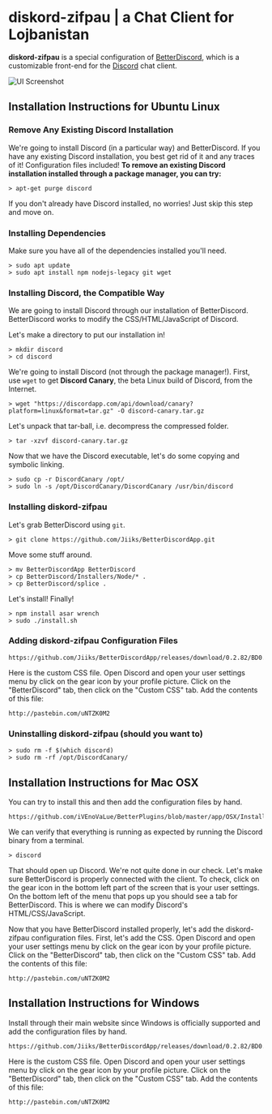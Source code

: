 # diskord-zifpau | a Chat Client for Lojbanistan

**diskord-zifpau** is a special configuration of
[BetterDiscord](https://betterdiscord.net/home/), which is a
customizable front-end for the [Discord](https://discordapp.com/) chat client.

![UI Screenshot](https://github.com/suzanys/diskord-zifpau/blob/master/static/ui_screenshot.png)

## Installation Instructions for Ubuntu Linux

### Remove Any Existing Discord Installation

We're going to install Discord (in a particular way) and
BetterDiscord. If you have any existing Discord installation, you best
get rid of it and any traces of it! Configuration files included! **To
remove an existing Discord installation installed through a package
manager, you can try:**

```
> apt-get purge discord
```

If you don't already have Discord installed, no worries! Just skip
this step and move on.

### Installing Dependencies

Make sure you have all of the dependencies installed you'll need.

```
> sudo apt update
> sudo apt install npm nodejs-legacy git wget
```

### Installing Discord, the Compatible Way

We are going to install Discord through our installation of
BetterDiscord. BetterDiscord works to modify the CSS/HTML/JavaScript
of Discord.

Let's make a directory to put our installation in!

```
> mkdir discord
> cd discord
```

We're going to install Discord (not through the package manager!). First,
use `wget` to get __Discord Canary__, the beta Linux build of Discord,
from the Internet.

```
> wget "https://discordapp.com/api/download/canary?platform=linux&format=tar.gz" -O discord-canary.tar.gz
```

Let's unpack that tar-ball, i.e. decompress the compressed folder.

```
> tar -xzvf discord-canary.tar.gz
```

Now that we have the Discord executable, let's do some copying and
symbolic linking.

```
> sudo cp -r DiscordCanary /opt/
> sudo ln -s /opt/DiscordCanary/DiscordCanary /usr/bin/discord
```

### Installing diskord-zifpau

Let's grab BetterDiscord using `git`.

```
> git clone https://github.com/Jiiks/BetterDiscordApp.git
```

Move some stuff around.

```
> mv BetterDiscordApp BetterDiscord
> cp BetterDiscord/Installers/Node/* .
> cp BetterDiscord/splice .
```

Let's install! Finally!

```
> npm install asar wrench
> sudo ./install.sh
```

### Adding diskord-zifpau Configuration Files

```
https://github.com/Jiiks/BetterDiscordApp/releases/download/0.2.82/BD0.2.82Windows.zip
```
Here is the custom CSS file. Open Discord and open
your user settings menu by click on the gear icon by your profile
picture. Click on the "BetterDiscord" tab, then click on the "Custom
CSS" tab. Add the contents of this file:

```
http://pastebin.com/uNTZK0M2
```


### Uninstalling diskord-zifpau (should you want to)

```
> sudo rm -f $(which discord)
> sudo rm -rf /opt/DiscordCanary/
```

## Installation Instructions for Mac OSX

You can try to install this and then add the
configuration files by hand.

```
https://github.com/iVEnoVaLue/BetterPlugins/blob/master/app/OSX/Installer/BetterDiscord.pkg
```

We can verify that everything is running as expected by running the
Discord binary from a terminal.

```
> discord
```

That should open up Discord. We're not quite done in our check. Let's
make sure BetterDiscord is properly connected with the client. To
check, click on the gear icon in the bottom left part of the screen
that is your user settings. On the bottom left of the menu that pops
up you should see a tab for BetterDiscord. This is where we can modify
Discord's HTML/CSS/JavaScript.

Now that you have BetterDiscord installed properly, let's add the diskord-zifpau
configuration files. First, let's add the CSS. Open Discord and open
your user settings menu by click on the gear icon by your profile
picture. Click on the "BetterDiscord" tab, then click on the "Custom
CSS" tab. Add the contents of this file:

```
http://pastebin.com/uNTZK0M2
```



## Installation Instructions for Windows

Install through their main website since
Windows is officially supported and add the configuration files by
hand.

```
https://github.com/Jiiks/BetterDiscordApp/releases/download/0.2.82/BD0.2.82Windows.zip
```
Here is the custom CSS file. Open Discord and open
your user settings menu by click on the gear icon by your profile
picture. Click on the "BetterDiscord" tab, then click on the "Custom
CSS" tab. Add the contents of this file:

```
http://pastebin.com/uNTZK0M2
```
